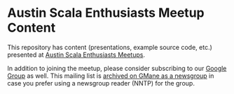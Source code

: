 Austin Scala Enthusiasts Meetup Content
=======================================

This repository has content (presentations, example source code, etc.)
presented at
[Austin Scala Enthusiasts Meetups](http://www.meetup.com/Austin-Scala-Enthusiasts/).

In addition to joining the meetup, please consider subscribing to our
[Google Group](https://groups.google.com/forum/#!forum/austin-scala-enthusiasts)
as well.  This mailing list is
[archived on GMane as a newsgroup](http://dir.gmane.org/gmane.org.user-groups.austin.scala)
in case you prefer using a newsgroup reader (NNTP) for the group.
